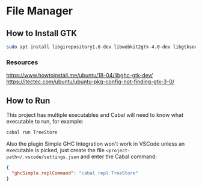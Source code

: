 File Manager
============

How to Install GTK
------------------

```bash
sudo apt install libgirepository1.0-dev libwebkit2gtk-4.0-dev libgtksourceview-3.0-dev build-essential libgtk-3-dev libghc-glib-dev
```
### Resources
https://www.howtoinstall.me/ubuntu/18-04/libghc-gtk-dev/
https://itectec.com/ubuntu/ubuntu-pkg-config-not-finding-gtk-3-0/


How to Run
----------

This project has multiple executables and Cabal will need to know what executable to run, for example:
```sh
cabal run TreeStore
```

Also the plugin Simple GHC Integration won't work in VSCode unless an executable is picked, just create the file `<project-path>/.vscode/settings.json` and enter the Cabal command:
```json
{
  "ghcSimple.replCommand": "cabal repl TreeStore"
}
```
